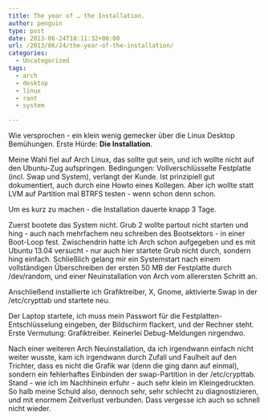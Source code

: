 ```yaml
---
title: The year of … the Installation.
author: penguin
type: post
date: 2013-06-24T10:11:32+00:00
url: /2013/06/24/the-year-of-the-installation/
categories:
  - Uncategorized
tags:
  - arch
  - desktop
  - linux
  - rant
  - system

---
```

Wie versprochen - ein klein wenig gemecker über die Linux Desktop Bemühungen. Erste Hürde: **Die Installation**.

Meine Wahl fiel auf Arch Linux, das sollte gut sein, und ich wollte nicht auf den Ubuntu-Zug aufspringen. Bedingungen: Vollverschlüsselte Festplatte (incl. Swap und System), verlangt der Kunde. Ist prinzipiell gut dokumentiert, auch durch eine Howto eines Kollegen. Aber ich wollte statt LVM auf Partition mal BTRFS testen - wenn schon denn schon.

Um es kurz zu machen - die Installation dauerte knapp 3 Tage.

Zuerst bootete das System nicht. Grub 2 wollte partout nicht starten und hing - auch nach mehrfachem neu schreiben des Bootsektors - in einer Boot-Loop fest. Zwischendrin hatte ich Arch schon aufgegeben und es mit Ubuntu 13.04 versucht - nur auch hier startete Grub nicht durch, sondern hing einfach. Schließlich gelang mir ein Systemstart nach einem vollständigen Überschreiben der ersten 50 MB der Festplatte durch /dev/random, und einer Neuinstallation von Arch vom allerersten Schritt an.

Anschließend installierte ich Grafiktreiber, X, Gnome, aktivierte Swap in der /etc/crypttab und startete neu.

Der Laptop startete, ich muss mein Passwort für die Festplatten-Entschlüsselung eingeben, der Bildschirm flackert, und der Rechner steht. Erste Vermutung: Grafiktreiber. Keinerlei Debug-Meldungen nirgendwo.

Nach einer weiteren Arch Neuinstallation, da ich irgendwann einfach nicht weiter wusste, kam ich irgendwann durch Zufall und Faulheit auf den Trichter, dass es nicht die Grafik war (denn die ging dann auf einmal), sondern ein fehlerhaftes Einbinden der swap-Partition in der /etc/crypttab. Stand - wie ich im Nachhinein erfuhr - auch sehr klein im Kleingedruckten. So halb meine Schuld also, dennoch sehr, sehr schlecht zu diagnostizieren, und mit enormem Zeitverlust verbunden. Dass vergesse ich auch so schnell nicht wieder.